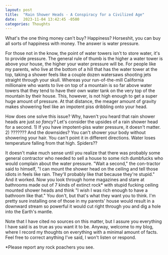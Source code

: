 ```yaml
---
layout: post
title:  "Rain Shower Heads - A Conspiracy for a Civilized Age"
date:   2023-11-04 13:42:45 -0500
categories: Thoughts
---
```

What's the one thing money can't buy? Happiness? Horseshit, you can buy all sorts of happiness with money. The answer is water pressure. 

For those not in the know, the point of water towers isn't to store water, it's to provide pressure. The general rule of thumb is the higher a water tower is above your house, the higher your water pressure will be. For people like my parents, who live at the bottom of a hill that has the water tower at the top, taking a shower feels like a couple dozen watersaws shooting jets straight through your skull. Whereas your run-of-the-mill California millionaire who wants to live on top of a mountain is so far above water towers that they tend to have their own water tank on the very top of the mountain by their house. This, however, is not high enough to get a super huge amount of pressure. At that distance, the meager amount of gravity makes showering feel like an impotent piss dribbling onto your head. 

How does one solve this issue? Why, haven't you heard that rain shower heads are just _so fancy?_ Let's consider the upsides of a rain shower head for a second. 1) If you have impotent-piss water pressure, it doesn't matter. 2) ??????? And the downsides? You can't shower your body without showering your hair. You can't point it in different directions. Water loses temperature falling from that high. Spiders?? 

It doesn't make much sense until you realize that there was probably some general contractor who needed to sell a house to some rich dumbfucks who would complain about the water pressure. "Wait a second," the con-tractor said to himself, "I can mount the shower head on the ceiling and tell those idiots in feels like rain. They'll probably like that because they're stupid." And it worked. Now you look through home magazines and stare at bathrooms made out of 7 kinds of extinct rock* with stupid fucking ceiling mounted shower heads and think "I wish I was rich enough to have a bathroom like that." You don't, but that's what they want you to think. I'm pretty sure installing one of those in my parents' house would result in a downward stream so powerful it would cut right through you and dig a hole into the Earth's mantle. 

Note that I have cited no sources on this matter, but I assure you everything I have said is as true as you want it to be. Anyway, welcome to my blog, where I record my thoughts on everything with a minimal amount of facts. Feel free to correct anything I've said, I won't listen or respond.

*Please report any rock poachers you see.

